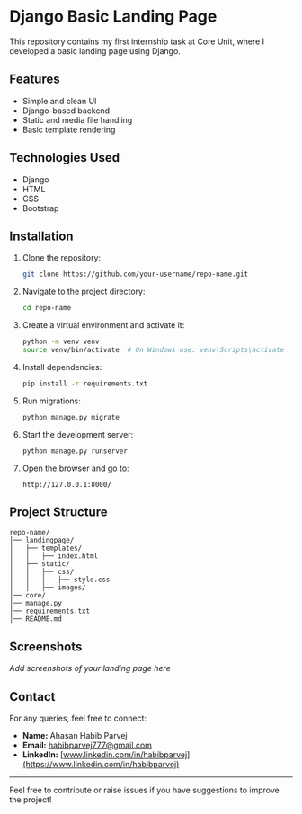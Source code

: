 # Django Basic Landing Page

This repository contains my first internship task at Core Unit, where I developed a basic landing page using Django.

## Features
- Simple and clean UI
- Django-based backend
- Static and media file handling
- Basic template rendering

## Technologies Used
- Django
- HTML
- CSS
- Bootstrap

## Installation
1. Clone the repository:
   ```bash
   git clone https://github.com/your-username/repo-name.git
   ```
2. Navigate to the project directory:
   ```bash
   cd repo-name
   ```
3. Create a virtual environment and activate it:
   ```bash
   python -m venv venv
   source venv/bin/activate  # On Windows use: venv\Scripts\activate
   ```
4. Install dependencies:
   ```bash
   pip install -r requirements.txt
   ```
5. Run migrations:
   ```bash
   python manage.py migrate
   ```
6. Start the development server:
   ```bash
   python manage.py runserver
   ```
7. Open the browser and go to:
   ```
   http://127.0.0.1:8000/
   ```

## Project Structure
```
repo-name/
│── landingpage/
│   ├── templates/
│   │   ├── index.html
│   ├── static/
│   │   ├── css/
│   │   │   ├── style.css
│   │   ├── images/
│── core/
│── manage.py
│── requirements.txt
│── README.md
```

## Screenshots
_Add screenshots of your landing page here_

## Contact
For any queries, feel free to connect:
- **Name:** Ahasan Habib Parvej  
- **Email:** habibparvej777@gmail.com  
- **LinkedIn:** [www.linkedin.com/in/habibparvej](https://www.linkedin.com/in/habibparvej)

---
Feel free to contribute or raise issues if you have suggestions to improve the project!
